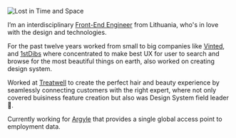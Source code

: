 ![Lost in Time and Space](https://res.cloudinary.com/dglxo7mmd/image/upload/v1599473657/Logos/github-img_qjlfy2.png)

I’m an interdisciplinary [Front-End Engineer](https://lt.linkedin.com/in/irasikaite/) from Lithuania, who's in love with the design and technologies.

For the past twelve years worked from small to big companies like [Vinted](https://www.vinted.com/), and [1stDibs](https://www.1stdibs.com/) where concentrated to make best UX for user to search and browse for the most beautiful things on earth, also worked on creating design system.

Worked at [Treatwell](https://www.treatwell.co.uk/) to create the perfect hair and beauty experience by seamlessly connecting customers with the right expert, where not only covered buisiness feature creation but also was Design System field leader :rocket:.

Currently working for [Argyle](https://www.argyle.com/) that provides a single global access point to employment data.

